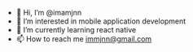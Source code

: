 - 👋 Hi, I’m @imamjnn
- 👀 I’m interested in mobile application development
- 🌱 I’m currently learning react native
- 📫 How to reach me immjnn@gmail.com

<!---
imamjnn/imamjnn is a ✨ special ✨ repository because its `README.md` (this file) appears on your GitHub profile.
You can click the Preview link to take a look at your changes.
--->
